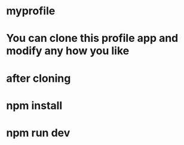 # myprofile

# You can clone this profile app and modify any how you like 

# after cloning 
# npm install
# npm run dev 
 
